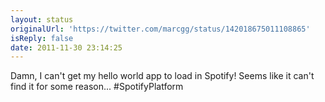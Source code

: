 ```yaml
---
layout: status
originalUrl: 'https://twitter.com/marcgg/status/142018675011108865'
isReply: false
date: 2011-11-30 23:14:25
---
```


Damn, I can't get my hello world app to load in Spotify! Seems like it can't find it for some reason... #SpotifyPlatform
